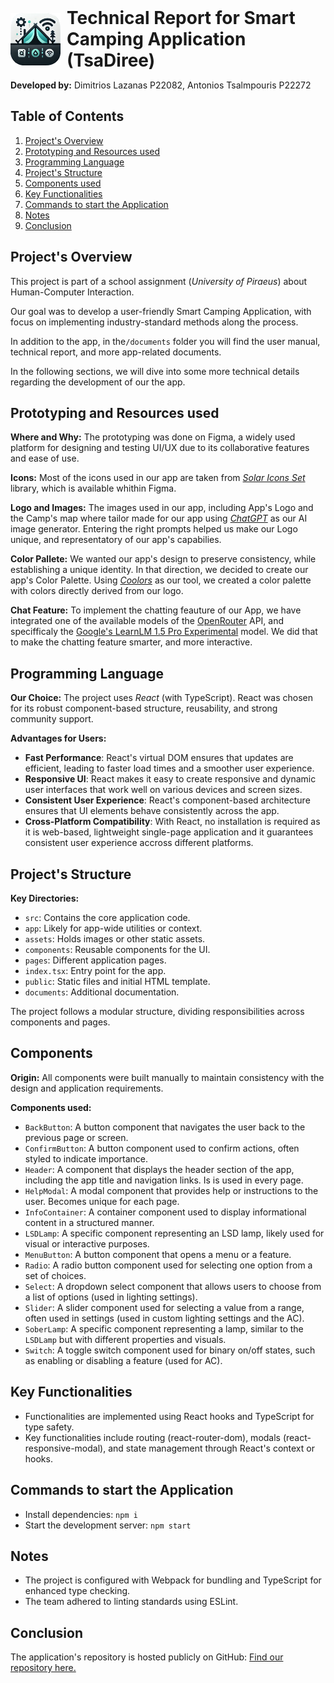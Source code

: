<div style="display: flex; align-items: center;">
  <img src="../src/assets/Logo.png" alt="Smart Camping App Logo" width="80" style="margin-right: 10px;"/>
  <h1 style="margin: 0;">Technical Report for Smart Camping Application (TsaDiree)</h1>
</div>

**Developed by:** Dimitrios Lazanas P22082, Antonios Tsalmpouris P22272

## Table of Contents
1. [Project's Overview](#projects-overview)
2. [Prototyping and Resources used](#prototyping-and-resources-used)
3. [Programming Language](#programming-language)
4. [Project's Structure](#projects-structure)
5. [Components used](#components)
6. [Key Functionalities](#key-functionalities)
7. [Commands to start the Application](#commands-to-start-the-application)
8. [Notes](#notes)
9. [Conclusion](#conclusion)

## Project's Overview
This project is part of a school assignment (*University of Piraeus*) about Human-Computer Interaction.

Our goal was to develop a user-friendly Smart Camping Application, with focus on implementing industry-standard methods along the process.

In addition to the app, in the`/documents` folder you will find the user manual, technical report, and more app-related documents.

In the following sections, we will dive into some more technical details regarding the development of our the app.

## Prototyping and Resources used
**Where and Why:** The prototyping was done on Figma, a widely used platform for designing and testing UI/UX due to its collaborative features and ease of use.

**Icons:** Most of the icons used in our app are taken from [*Solar Icons Set*](https://www.figma.com/design/t8lJgHh6zVtNIOlZ3wBoAh/Solar-Icons-Set-(Community)?m=auto&t=xKg4hiPCRAvzQzAJ-6) library, which is available whithin Figma.

**Logo and Images:** The images used in our app, including App's Logo and the Camp's map where tailor made for our app using [*ChatGPT*](https://chatgpt.com/) as our AI image generator. Entering the right prompts helped us make our Logo unique, and representatory of our app's capabilies.

**Color Pallete:** We wanted our app's design to preserve consistency, while establishing a unique identity. In that direction, we decided to create our app's Color Palette. Using [*Coolors*](https://coolors.co/) as our tool, we created a color palette with colors directly derived from our logo.

**Chat Feature:** To implement the chatting feauture of our App, we have integrated one of the available models of the [OpenRouter](https://openrouter.ai/) API, and specifficaly the [Google's LearnLM 1.5 Pro Experimental](https://openrouter.ai/google/learnlm-1.5-pro-experimental:free) model. We did that to make the chatting feature smarter, and more interactive.

## Programming Language
**Our Choice:** The project uses *React* (with TypeScript). React was chosen for its robust component-based structure, reusability, and strong community support.

**Advantages for Users:**
- **Fast Performance**: React's virtual DOM ensures that updates are efficient, leading to faster load times and a smoother user experience.
- **Responsive UI**: React makes it easy to create responsive and dynamic user interfaces that work well on various devices and screen sizes.
- **Consistent User Experience**: React's component-based architecture ensures that UI elements behave consistently across the app.
- **Cross-Platform Compatibility**: With React, no installation is required as it is web-based, lightweight single-page application and it guarantees consistent user experience accross different platforms.

## Project's Structure
**Key Directories:**
- `src`: Contains the core application code.
- `app`: Likely for app-wide utilities or context.
- `assets`: Holds images or other static assets.
- `components`: Reusable components for the UI.
- `pages`: Different application pages.
- `index.tsx`: Entry point for the app.
- `public`: Static files and initial HTML template.
- `documents`: Additional documentation.

The project follows a modular structure, dividing responsibilities across components and pages.

## Components
**Origin:** All components were built manually to maintain consistency with the design and application requirements.

**Components used:**
- `BackButton`: A button component that navigates the user back to the previous page or screen.
- `ConfirmButton`: A button component used to confirm actions, often styled to indicate importance.
- `Header`: A component that displays the header section of the app, including the app title and navigation links. Is is used in every page.
- `HelpModal`: A modal component that provides help or instructions to the user. Becomes unique for each page.
- `InfoContainer`: A container component used to display informational content in a structured manner.
- `LSDLamp`: A specific component representing an LSD lamp, likely used for visual or interactive purposes.
- `MenuButton`: A button component that opens a menu or a feature.
- `Radio`: A radio button component used for selecting one option from a set of choices.
- `Select`: A dropdown select component that allows users to choose from a list of options (used in lighting settings).
- `Slider`: A slider component used for selecting a value from a range, often used in settings (used in custom lighting settings and the AC).
- `SoberLamp`: A specific component representing a lamp, similar to the `LSDLamp` but with different properties and visuals.
- `Switch`: A toggle switch component used for binary on/off states, such as enabling or disabling a feature (used for AC).

## Key Functionalities
- Functionalities are implemented using React hooks and TypeScript for type safety.
- Key functionalities include routing (react-router-dom), modals (react-responsive-modal), and state management through React's context or hooks.

## Commands to start the Application
- Install dependencies: `npm i`
- Start the development server: `npm start`

## Notes
- The project is configured with Webpack for bundling and TypeScript for enhanced type checking.
- The team adhered to linting standards using ESLint.

## Conclusion
The application's repository is hosted publicly on GitHub: [Find our repository here.](https://github.com/dimitry-lzs/hciWeb)